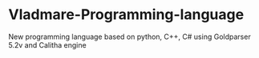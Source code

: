 # Vladmare-Programming-language
New programming language based on python, C++, C# using Goldparser 5.2v and Calitha engine
